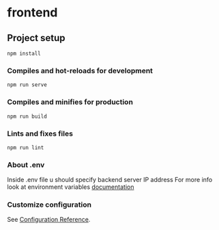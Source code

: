 # frontend

## Project setup
```
npm install
```

### Compiles and hot-reloads for development
```
npm run serve
```

### Compiles and minifies for production
```
npm run build
```

### Lints and fixes files
```
npm run lint
```

### About .env
Inside .env file u should specify backend server IP address
For more info look at environment variables [documentation](https://cli.vuejs.org/guide/mode-and-env.html#using-env-variables-in-client-side-code)

### Customize configuration
See [Configuration Reference](https://cli.vuejs.org/config/).
